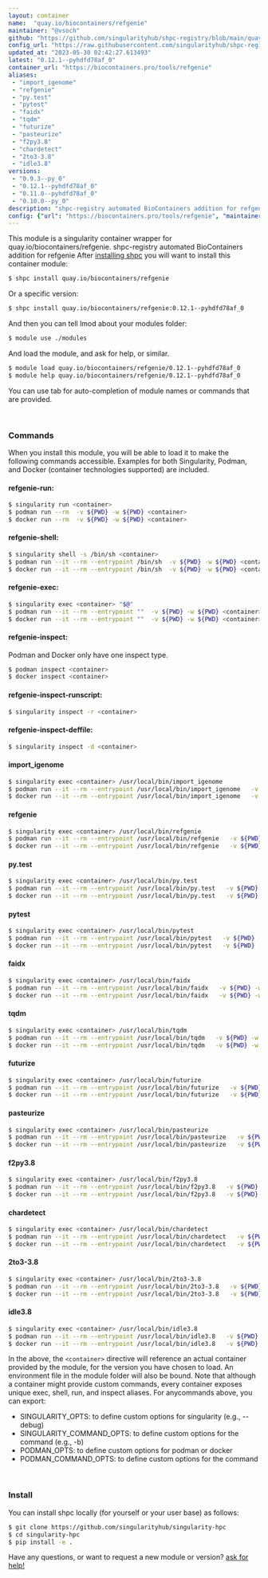 ```yaml
---
layout: container
name:  "quay.io/biocontainers/refgenie"
maintainer: "@vsoch"
github: "https://github.com/singularityhub/shpc-registry/blob/main/quay.io/biocontainers/refgenie/container.yaml"
config_url: "https://raw.githubusercontent.com/singularityhub/shpc-registry/main/quay.io/biocontainers/refgenie/container.yaml"
updated_at: "2023-05-30 02:42:27.613493"
latest: "0.12.1--pyhdfd78af_0"
container_url: "https://biocontainers.pro/tools/refgenie"
aliases:
 - "import_igenome"
 - "refgenie"
 - "py.test"
 - "pytest"
 - "faidx"
 - "tqdm"
 - "futurize"
 - "pasteurize"
 - "f2py3.8"
 - "chardetect"
 - "2to3-3.8"
 - "idle3.8"
versions:
 - "0.9.3--py_0"
 - "0.12.1--pyhdfd78af_0"
 - "0.11.0--pyhdfd78af_0"
 - "0.10.0--py_0"
description: "shpc-registry automated BioContainers addition for refgenie"
config: {"url": "https://biocontainers.pro/tools/refgenie", "maintainer": "@vsoch", "description": "shpc-registry automated BioContainers addition for refgenie", "latest": {"0.12.1--pyhdfd78af_0": "sha256:02aff229054b149ba6062349fa95e0fd3f71998899ce551306fe81f2b120f0a2"}, "tags": {"0.9.3--py_0": "sha256:2738ae3a3dd8e3163c4c9e39349e1eb26954639c05de55b8d4df8dde5a2df78d", "0.12.1--pyhdfd78af_0": "sha256:02aff229054b149ba6062349fa95e0fd3f71998899ce551306fe81f2b120f0a2", "0.11.0--pyhdfd78af_0": "sha256:07962ae5df1c752bff11dd84f6233dd2170829e57c3f3b63c6f3b057cef13b83", "0.10.0--py_0": "sha256:8515215e5487f615fa3142536339d5b7725b21586cc7ae380e432e96d021e2a2"}, "docker": "quay.io/biocontainers/refgenie", "aliases": {"import_igenome": "/usr/local/bin/import_igenome", "refgenie": "/usr/local/bin/refgenie", "py.test": "/usr/local/bin/py.test", "pytest": "/usr/local/bin/pytest", "faidx": "/usr/local/bin/faidx", "tqdm": "/usr/local/bin/tqdm", "futurize": "/usr/local/bin/futurize", "pasteurize": "/usr/local/bin/pasteurize", "f2py3.8": "/usr/local/bin/f2py3.8", "chardetect": "/usr/local/bin/chardetect", "2to3-3.8": "/usr/local/bin/2to3-3.8", "idle3.8": "/usr/local/bin/idle3.8"}}
---
```


This module is a singularity container wrapper for quay.io/biocontainers/refgenie.
shpc-registry automated BioContainers addition for refgenie
After [installing shpc](#install) you will want to install this container module:


```bash
$ shpc install quay.io/biocontainers/refgenie
```

Or a specific version:

```bash
$ shpc install quay.io/biocontainers/refgenie:0.12.1--pyhdfd78af_0
```

And then you can tell lmod about your modules folder:

```bash
$ module use ./modules
```

And load the module, and ask for help, or similar.

```bash
$ module load quay.io/biocontainers/refgenie/0.12.1--pyhdfd78af_0
$ module help quay.io/biocontainers/refgenie/0.12.1--pyhdfd78af_0
```

You can use tab for auto-completion of module names or commands that are provided.

<br>

### Commands

When you install this module, you will be able to load it to make the following commands accessible.
Examples for both Singularity, Podman, and Docker (container technologies supported) are included.

#### refgenie-run:

```bash
$ singularity run <container>
$ podman run --rm  -v ${PWD} -w ${PWD} <container>
$ docker run --rm  -v ${PWD} -w ${PWD} <container>
```

#### refgenie-shell:

```bash
$ singularity shell -s /bin/sh <container>
$ podman run --it --rm --entrypoint /bin/sh  -v ${PWD} -w ${PWD} <container>
$ docker run --it --rm --entrypoint /bin/sh  -v ${PWD} -w ${PWD} <container>
```

#### refgenie-exec:

```bash
$ singularity exec <container> "$@"
$ podman run --it --rm --entrypoint ""  -v ${PWD} -w ${PWD} <container> "$@"
$ docker run --it --rm --entrypoint ""  -v ${PWD} -w ${PWD} <container> "$@"
```

#### refgenie-inspect:

Podman and Docker only have one inspect type.

```bash
$ podman inspect <container>
$ docker inspect <container>
```

#### refgenie-inspect-runscript:

```bash
$ singularity inspect -r <container>
```

#### refgenie-inspect-deffile:

```bash
$ singularity inspect -d <container>
```


#### import_igenome

```bash
$ singularity exec <container> /usr/local/bin/import_igenome
$ podman run --it --rm --entrypoint /usr/local/bin/import_igenome   -v ${PWD} -w ${PWD} <container> -c " $@"
$ docker run --it --rm --entrypoint /usr/local/bin/import_igenome   -v ${PWD} -w ${PWD} <container> -c " $@"
```


#### refgenie

```bash
$ singularity exec <container> /usr/local/bin/refgenie
$ podman run --it --rm --entrypoint /usr/local/bin/refgenie   -v ${PWD} -w ${PWD} <container> -c " $@"
$ docker run --it --rm --entrypoint /usr/local/bin/refgenie   -v ${PWD} -w ${PWD} <container> -c " $@"
```


#### py.test

```bash
$ singularity exec <container> /usr/local/bin/py.test
$ podman run --it --rm --entrypoint /usr/local/bin/py.test   -v ${PWD} -w ${PWD} <container> -c " $@"
$ docker run --it --rm --entrypoint /usr/local/bin/py.test   -v ${PWD} -w ${PWD} <container> -c " $@"
```


#### pytest

```bash
$ singularity exec <container> /usr/local/bin/pytest
$ podman run --it --rm --entrypoint /usr/local/bin/pytest   -v ${PWD} -w ${PWD} <container> -c " $@"
$ docker run --it --rm --entrypoint /usr/local/bin/pytest   -v ${PWD} -w ${PWD} <container> -c " $@"
```


#### faidx

```bash
$ singularity exec <container> /usr/local/bin/faidx
$ podman run --it --rm --entrypoint /usr/local/bin/faidx   -v ${PWD} -w ${PWD} <container> -c " $@"
$ docker run --it --rm --entrypoint /usr/local/bin/faidx   -v ${PWD} -w ${PWD} <container> -c " $@"
```


#### tqdm

```bash
$ singularity exec <container> /usr/local/bin/tqdm
$ podman run --it --rm --entrypoint /usr/local/bin/tqdm   -v ${PWD} -w ${PWD} <container> -c " $@"
$ docker run --it --rm --entrypoint /usr/local/bin/tqdm   -v ${PWD} -w ${PWD} <container> -c " $@"
```


#### futurize

```bash
$ singularity exec <container> /usr/local/bin/futurize
$ podman run --it --rm --entrypoint /usr/local/bin/futurize   -v ${PWD} -w ${PWD} <container> -c " $@"
$ docker run --it --rm --entrypoint /usr/local/bin/futurize   -v ${PWD} -w ${PWD} <container> -c " $@"
```


#### pasteurize

```bash
$ singularity exec <container> /usr/local/bin/pasteurize
$ podman run --it --rm --entrypoint /usr/local/bin/pasteurize   -v ${PWD} -w ${PWD} <container> -c " $@"
$ docker run --it --rm --entrypoint /usr/local/bin/pasteurize   -v ${PWD} -w ${PWD} <container> -c " $@"
```


#### f2py3.8

```bash
$ singularity exec <container> /usr/local/bin/f2py3.8
$ podman run --it --rm --entrypoint /usr/local/bin/f2py3.8   -v ${PWD} -w ${PWD} <container> -c " $@"
$ docker run --it --rm --entrypoint /usr/local/bin/f2py3.8   -v ${PWD} -w ${PWD} <container> -c " $@"
```


#### chardetect

```bash
$ singularity exec <container> /usr/local/bin/chardetect
$ podman run --it --rm --entrypoint /usr/local/bin/chardetect   -v ${PWD} -w ${PWD} <container> -c " $@"
$ docker run --it --rm --entrypoint /usr/local/bin/chardetect   -v ${PWD} -w ${PWD} <container> -c " $@"
```


#### 2to3-3.8

```bash
$ singularity exec <container> /usr/local/bin/2to3-3.8
$ podman run --it --rm --entrypoint /usr/local/bin/2to3-3.8   -v ${PWD} -w ${PWD} <container> -c " $@"
$ docker run --it --rm --entrypoint /usr/local/bin/2to3-3.8   -v ${PWD} -w ${PWD} <container> -c " $@"
```


#### idle3.8

```bash
$ singularity exec <container> /usr/local/bin/idle3.8
$ podman run --it --rm --entrypoint /usr/local/bin/idle3.8   -v ${PWD} -w ${PWD} <container> -c " $@"
$ docker run --it --rm --entrypoint /usr/local/bin/idle3.8   -v ${PWD} -w ${PWD} <container> -c " $@"
```



In the above, the `<container>` directive will reference an actual container provided
by the module, for the version you have chosen to load. An environment file in the
module folder will also be bound. Note that although a container
might provide custom commands, every container exposes unique exec, shell, run, and
inspect aliases. For anycommands above, you can export:

 - SINGULARITY_OPTS: to define custom options for singularity (e.g., --debug)
 - SINGULARITY_COMMAND_OPTS: to define custom options for the command (e.g., -b)
 - PODMAN_OPTS: to define custom options for podman or docker
 - PODMAN_COMMAND_OPTS: to define custom options for the command

<br>

### Install

You can install shpc locally (for yourself or your user base) as follows:

```bash
$ git clone https://github.com/singularityhub/singularity-hpc
$ cd singularity-hpc
$ pip install -e .
```

Have any questions, or want to request a new module or version? [ask for help!](https://github.com/singularityhub/singularity-hpc/issues)
